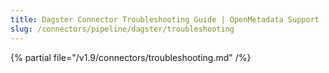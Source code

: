 ```yaml
---
title: Dagster Connector Troubleshooting Guide | OpenMetadata Support
slug: /connectors/pipeline/dagster/troubleshooting
---
```


{% partial file="/v1.9/connectors/troubleshooting.md" /%}
